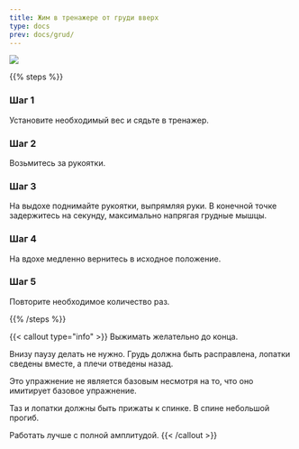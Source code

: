 ```yaml
---
title: Жим в тренажере от груди вверх
type: docs
prev: docs/grud/
---
```

![](https://github.com/user-attachments/assets/74132d51-0562-4518-9fec-f1b406e2c3d3)


{{% steps %}}

### Шаг 1
Установите необходимый вес и сядьте в тренажер.

### Шаг 2
Возьмитесь за рукоятки.

### Шаг 3
На выдохе поднимайте рукоятки, выпрямляя руки. В конечной точке задержитесь на секунду, максимально напрягая грудные мышцы.

### Шаг 4
На вдохе медленно вернитесь в исходное положение.

### Шаг 5
Повторите необходимое количество раз. 

{{% /steps %}}

{{< callout type="info" >}}
Выжимать желательно до конца.

Внизу паузу делать не нужно.
﻿﻿Грудь должна быть расправлена, лопатки сведены вместе, а плечи отведены назад.

﻿﻿Это упражнение не является базовым несмотря на то, что оно имитирует базовое упражнение.

﻿﻿Таз и лопатки должны быть прижаты к спинке. В спине небольшой прогиб.

﻿﻿Работать лучше с полной амплитудой.
{{< /callout >}}
